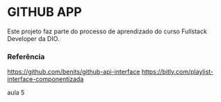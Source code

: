 # GITHUB APP

Este projeto faz parte do processo de aprendizado do curso Fullstack Developer da DIO.

### Referência
https://github.com/benits/github-api-interface
https://bitly.com/playlist-interface-componentizada

aula 5